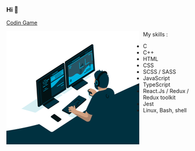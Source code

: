 ### Hi 👋
[Codin Game](https://www.codingame.com/profile/483153482d024ace59b7a1d5747b560c6730432)  
  
  <img align="right" style="float: left; margin-right: 10px; margin-bottom: 40px;" alt="GIF illustration github nnieddu" src="https://github.com/nnieddu/nnieddu/blob/main/code.gif" width="350" height="300" />
    
My skills :
* C
* C++
* HTML
* CSS
* SCSS / SASS
* JavaScript
* TypeScript
* React.Js / Redux / Redux toolkit
* Jest
* Linux, Bash, shell
<!-- ![](https://visitor-badge.laobi.icu/badge?page_id=nnieddu) -->
